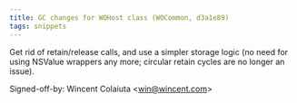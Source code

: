 ```yaml
---
title: GC changes for WOHost class (WOCommon, d3a1e89)
tags: snippets
---
```


Get rid of retain/release calls, and use a simpler storage logic (no need for using NSValue wrappers any more; circular retain cycles are no longer an issue).

Signed-off-by: Wincent Colaiuta &lt;win@wincent.com&gt;
